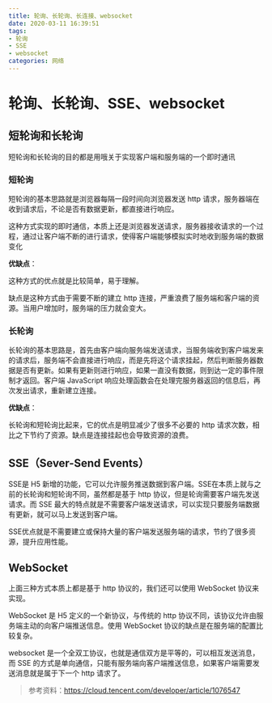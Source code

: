 ```yaml
---
title: 轮询、长轮询、长连接、websocket
date: 2020-03-11 16:39:51
tags: 
- 轮询
- SSE
- websocket
categories: 网络
---
```

# 轮询、长轮询、SSE、websocket

## 短轮询和长轮询

短轮询和长轮询的目的都是用哦关于实现客户端和服务端的一个即时通讯



### 短轮询

短轮询的基本思路就是浏览器每隔一段时间向浏览器发送 http 请求，服务器端在收到请求后，不论是否有数据更新，都直接进行响应。

这种方式实现的即时通信，本质上还是浏览器发送请求，服务器接收请求的一个过程，通过让客户端不断的进行请求，使得客户端能够模拟实时地收到服务端的数据变化

**优缺点**：

这种方式的优点就是比较简单，易于理解。

缺点是这种方式由于需要不断的建立 http 连接，严重浪费了服务端和客户端的资源。当用户增加时，服务端的压力就会变大。



### 长轮询

长轮询的基本思路是，首先由客户端向服务端发送请求，当服务端收到客户端发来的请求后，服务端不会直接进行响应，而是先将这个请求挂起，然后判断服务器数据是否有更新。如果有更新则进行响应，如果一直没有数据，则到达一定的事件限制才返回。客户端 JavaScript 响应处理函数会在处理完服务器返回的信息后，再次发出请求，重新建立连接。

**优缺点**：

长轮询和短轮询比起来，它的优点是明显减少了很多不必要的 http 请求次数，相比之下节约了资源。缺点是连接挂起也会导致资源的浪费。



## SSE（Sever-Send Events）

SSE是 H5 新增的功能，它可以允许服务推送数据到客户端。SSE在本质上就与之前的长轮询和短轮询不同，虽然都是基于 http 协议，但是轮询需要客户端先发送请求。而 SSE 最大的特点就是不需要客户端发送请求，可以实现只要服务端数据有更新，就可以马上发送到客户端。

SSE优点就是不需要建立或保持大量的客户端发送服务端的请求，节约了很多资源，提升应用性能。



## WebSocket

上面三种方式本质上都是基于 http 协议的，我们还可以使用 WebSocket 协议来实现。

WebSocket 是 H5 定义的一个新协议，与传统的 http 协议不同，该协议允许由服务端主动的向客户端推送信息。使用 WebSocket 协议的缺点是在服务端的配置比较复杂。

websocket 是一个全双工协议，也就是通信双方是平等的，可以相互发送消息，而 SSE 的方式是单向通信，只能有服务端向客户端推送信息，如果客户端需要发送消息就是属于下一个 http 请求了。



> 参考资料：https://cloud.tencent.com/developer/article/1076547